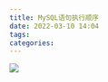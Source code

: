 ```yaml
---
title: MySQL语句执行顺序
date: 2022-03-10 14:04
tags: 
categories: 
---
```


<!--more-->

![](https://img2022.cnblogs.com/blog/1410909/202203/1410909-20220310140408984-1543090377.png)